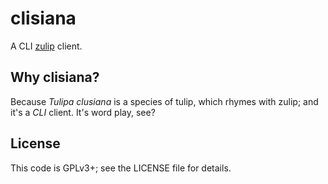 # clisiana
A CLI [zulip](https://zulip.org/) client.

## Why clisiana?
Because *Tulipa clusiana* is a species of tulip, which rhymes with zulip; and it's a *CLI* client. It's word play, see?

## License
This code is GPLv3+; see the LICENSE file for details.
